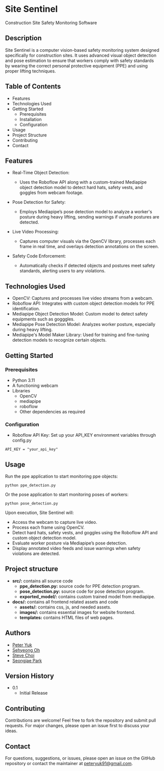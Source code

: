 # Site Sentinel

Construction Site Safety Monitoring Software

## Description

Site Sentinel is a computer vision-based safety monitoring system designed specifically for construction sites. It uses advanced visual object detection and pose estimation to ensure that workers comply with safety standards by wearing the correct personal protective equipment (PPE) and using proper lifting techniques.

## Table of Contents
* Features
* Technologies Used
* Getting Started
  * Prerequisites
  * Installation
  * Configuration
* Usage
* Project Structure
* Contributing
* Contact

## Features

* Real-Time Object Detection:
  * Uses the Roboflow API along with a custom-trained Mediapipe object detection model to detect hard hats, safety vests, and goggles from webcam footage.

* Pose Detection for Safety:
  * Employs Mediapipe’s pose detection model to analyze a worker's posture during heavy lifting, sending warnings if unsafe postures are detected.

* Live Video Processing:
  * Captures computer visuals via the OpenCV library, processes each frame in real time, and overlays detection annotations on the screen.

* Safety Code Enforcement:
  * Automatically checks if detected objects and postures meet safety standards, alerting users to any violations.

## Technologies Used
* OpenCV: Captures and processes live video streams from a webcam.
* Roboflow API: Integrates with custom object detection models for PPE identification.
* Mediapipe Object Detection Model: Custom model to detect safety equipments such as gogggles.
* Mediapipe Pose Detection Model: Analyzes worker posture, especially during heavy lifting.
* Mediapipe's Model Maker Library: Used for training and fine-tuning detection models to recognize certain objects.

## Getting Started

### Prerequisites

* Python 3.11
* A functioning webcam
* Libraries
  * OpenCV
  * mediapipe
  * roboflow
  * Other dependencies as required

### Configuration

* Roboflow API Key:
Set up your API_KEY environment variables through config.py

```
API_KEY = "your_api_key"
```

## Usage

Run the ppe application to start monitoring ppe objects:

```
python ppe_detection.py
```

Or the pose application to start monitoring poses of workers:

```
python pose_detection.py
```

Upon execution, Site Sentinel will:

* Access the webcam to capture live video.
* Process each frame using OpenCV.
* Detect hard hats, safety vests, and goggles using the Roboflow API and custom object detection model.
* Evaluate worker posture via Mediapipe’s pose detection.
* Display annotated video feeds and issue warnings when safety violations are detected.

## Project structure

* **src/:** contains all source code
  * **ppe_detection.py:** source code for PPE detection program.
  * **pose_detection.py:** source code for pose detection program.
  * **exported_model/:** contains custom trained model from mediapipe.
* **docs/:** contains all frontend related assets and code
  * **assets/:** contains css, js, and needed assets.
  * **images/:** contains essential images for website frontend.
  * **templates:** contains HTML files of web pages.

## Authors
 
- [Peter Yuk](https://github.com/dyuk01)
- [Sehyeong Oh](https://github.com/Sehonp05)
- [Steve Choi](https://github.com/smchoi24)
- [Seongjae Park](https://github.com/spright786)

## Version History

* 0.1
    * Initial Release

## Contributing

Contributions are welcome! Feel free to fork the repository and submit pull requests. For major changes, please open an issue first to discuss your ideas.

## Contact

For questions, suggestions, or issues, please open an issue on the GitHub repository or contact the maintainer at peteryuk91@gmail.com.


